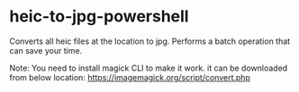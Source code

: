 # heic-to-jpg-powershell
Converts all heic files at the location to jpg. Performs a batch operation that can save your time. 


Note: You need to install magick CLI to make it work. it can be downloaded from below location:
https://imagemagick.org/script/convert.php

